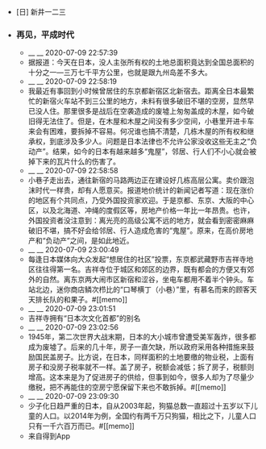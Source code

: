 - [日] 新井一二三
- ### 再见，平成时代
    - __ __ 2020-07-09 22:57:39
    - 据报道：今天在日本，没人主张所有权的土地总面积竟达到全国总面积的十分之一—三万七千平方公里，也就是跟九州岛差不多大。
    - __ __ 2020-07-09 22:58:19
    - 我最近有事回到小时候曾居住的东京都新宿区北新宿去。距离全日本最繁忙的新宿火车站不到三公里的地方，未料有很多破旧不堪的空房，显然早已没人住。那里很多是战后在空袭造成的废墟上匆匆盖成的木屋，如今破旧得无法住了。但是，在木屋和木屋之间没有多少空间，小巷里开进卡车来会有困难，要拆掉不容易。何况谁也搞不清楚，几栋木屋的所有权和继承权，到底涉及多少人。问题是日本法律也不允许公家没收这些无主之“负动产”。结果，如今的日本有越来越多“鬼屋”，邻居、行人们不小心就会被掉下来的瓦片什么的伤害了。
    - __ __ 2020-07-09 22:58:58
    - 小巷子走出去，通往新宿的马路两边正在建设好几栋高层公寓。卖价跟泡沫时代一样贵，却有人愿意买。报道地价统计的新闻记者写道：现在涨价的地区有个共同点，乃受外国投资家欢迎。于是京都、东京、大阪的中心区，以及北海道、冲绳的度假区等，房地产价格一年比一年昂贵。也许，外国投资者没注意到：离光亮的高级公寓不远的地方，就会看到密密麻麻破旧不堪，搞不好会给邻居、行人造成危害的“鬼屋”。原来，在高价房地产和“负动产”之间，是如此地近。
    - __ __ 2020-07-09 23:00:49
    - 每逢日本媒体向大众发起“想居住的社区”投票，东京都武藏野市吉祥寺地区往往得第一名。吉祥寺位于城区和郊区的边界，既有都会的方便又有郊外的自然。离东京两大闹市区新宿和涩谷，坐电车都用不着半个钟头。车站北边，迷你商店鳞次栉比的“口琴横丁（小巷）”里，有慕名而来的顾客天天排长队的和果子。#[[memo]]
    - __ __ 2020-07-09 23:01:51
    - 吉祥寺拥有“日本次文化首都”的别名
    - __ __ 2020-07-09 23:02:56
    - 1945年，第二次世界大战末期，日本的大小城市曾遭受美军轰炸，很多都成为废墟了。后来的几十年，房子一直欠缺，所以政府采用各种措施来鼓励国民盖房子。比方说，在日本，同样面积的土地要缴的物业税，上面有房子和没房子税率就不一样。盖了房子，税额会减低；拆了房子，税额则增高。这本来是为了促进房子的供给，但事到如今，很多人却为了尽量少缴税，把不再能住的空房宁愿保留下来也不敢拆掉。#[[memo]]
    - __ __ 2020-07-09 23:09:30
    - 少子化日趋严重的日本，自从2003年起，狗猫总数一直超过十五岁以下儿童的人口。以2014年为例，全国约有两千万只狗猫，相比之下，儿童人口只有一千六百万而已。#[[memo]]
    - 来自得到App
